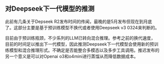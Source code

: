 ## 对Deepseek下一代模型的推测

此前有几条关于Depseek R2发布时间的传闻，最晚的是5月发布但现在到月底了。这部分主要是基于预训练模型不换代或者使用Deepseek v3 0324来判断的。

目前由于预训练瓶颈，不少系列的LLM已转向混合推理。参考之前的换代速度，目前的时间足以推出下一代模型，因此推测Deepseek下一代模型会使用新的预训练模型和混合推理形式。不确定是否能整合多模态以及多步工具调用。推迟发布的另一个意义是可以对Openai o3和o4mini进行蒸馏从而降低数据成本。